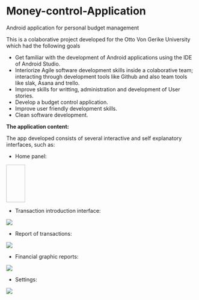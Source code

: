 # Money-control-Application
Android application for personal budget management

This is a colaborative project developed for the Otto Von Gerike University which had the following goals

- Get familiar with the development of Android applications using the IDE of Android Studio.
- Interiorize Agile software development skills inside a colaborative team; interacting through development tools like Github and also team tools like slak, Asana and trello.
- Improve skills for writting, administration and development of User stories.
- Develop a budget control application.
- Improve user friendly development skills.
- Clean software development.

**The application content:**

The app developed consists of several interactive and self explanatory interfaces, such as:

- Home panel:

<img scr="Images/Home.jpeg" width="50" height="100">

- Transaction introduction interface:

![](Images/TransactionRecord.jpeg)

- Report of transactions:

![](Images/TransactionReport.jpeg)

- Financial graphic reports:

![](Images/PieReport.jpeg)

- Settings:

![](Images/Settings.jpeg)
